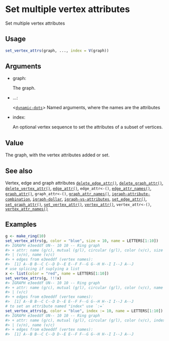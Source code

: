 # Set multiple vertex attributes

Set multiple vertex attributes

## Usage

``` r
set_vertex_attrs(graph, ..., index = V(graph))
```

## Arguments

- graph:

  The graph.

- ...:

  \<[`dynamic-dots`](https://rlang.r-lib.org/reference/dyn-dots.html)\>
  Named arguments, where the names are the attributes

- index:

  An optional vertex sequence to set the attributes of a subset of
  vertices.

## Value

The graph, with the vertex attributes added or set.

## See also

Vertex, edge and graph attributes
[`delete_edge_attr()`](https://r.igraph.org/reference/delete_edge_attr.md),
[`delete_graph_attr()`](https://r.igraph.org/reference/delete_graph_attr.md),
[`delete_vertex_attr()`](https://r.igraph.org/reference/delete_vertex_attr.md),
[`edge_attr()`](https://r.igraph.org/reference/edge_attr.md),
`edge_attr<-()`,
[`edge_attr_names()`](https://r.igraph.org/reference/edge_attr_names.md),
[`graph_attr()`](https://r.igraph.org/reference/graph_attr.md),
`graph_attr<-()`,
[`graph_attr_names()`](https://r.igraph.org/reference/graph_attr_names.md),
[`igraph-attribute-combination`](https://r.igraph.org/reference/igraph-attribute-combination.md),
[`igraph-dollar`](https://r.igraph.org/reference/igraph-dollar.md),
[`igraph-vs-attributes`](https://r.igraph.org/reference/igraph-vs-attributes.md),
[`set_edge_attr()`](https://r.igraph.org/reference/set_edge_attr.md),
[`set_graph_attr()`](https://r.igraph.org/reference/set_graph_attr.md),
[`set_vertex_attr()`](https://r.igraph.org/reference/set_vertex_attr.md),
[`vertex_attr()`](https://r.igraph.org/reference/vertex_attr.md),
`vertex_attr<-()`,
[`vertex_attr_names()`](https://r.igraph.org/reference/vertex_attr_names.md)

## Examples

``` r
g <- make_ring(10)
set_vertex_attrs(g, color = "blue", size = 10, name = LETTERS[1:10])
#> IGRAPH e3eeddf UN-- 10 10 -- Ring graph
#> + attr: name (g/c), mutual (g/l), circular (g/l), color (v/c), size
#> | (v/n), name (v/c)
#> + edges from e3eeddf (vertex names):
#>  [1] A--B B--C C--D D--E E--F F--G G--H H--I I--J A--J
# use splicing if suplying a list
x <- list(color = "red", name = LETTERS[1:10])
set_vertex_attrs(g, !!!x)
#> IGRAPH e3eeddf UN-- 10 10 -- Ring graph
#> + attr: name (g/c), mutual (g/l), circular (g/l), color (v/c), name
#> | (v/c)
#> + edges from e3eeddf (vertex names):
#>  [1] A--B B--C C--D D--E E--F F--G G--H H--I I--J A--J
# to set an attribute named "index" use `:=`
set_vertex_attrs(g, color = "blue", index := 10, name = LETTERS[1:10])
#> IGRAPH e3eeddf UN-- 10 10 -- Ring graph
#> + attr: name (g/c), mutual (g/l), circular (g/l), color (v/c), index
#> | (v/n), name (v/c)
#> + edges from e3eeddf (vertex names):
#>  [1] A--B B--C C--D D--E E--F F--G G--H H--I I--J A--J
```
